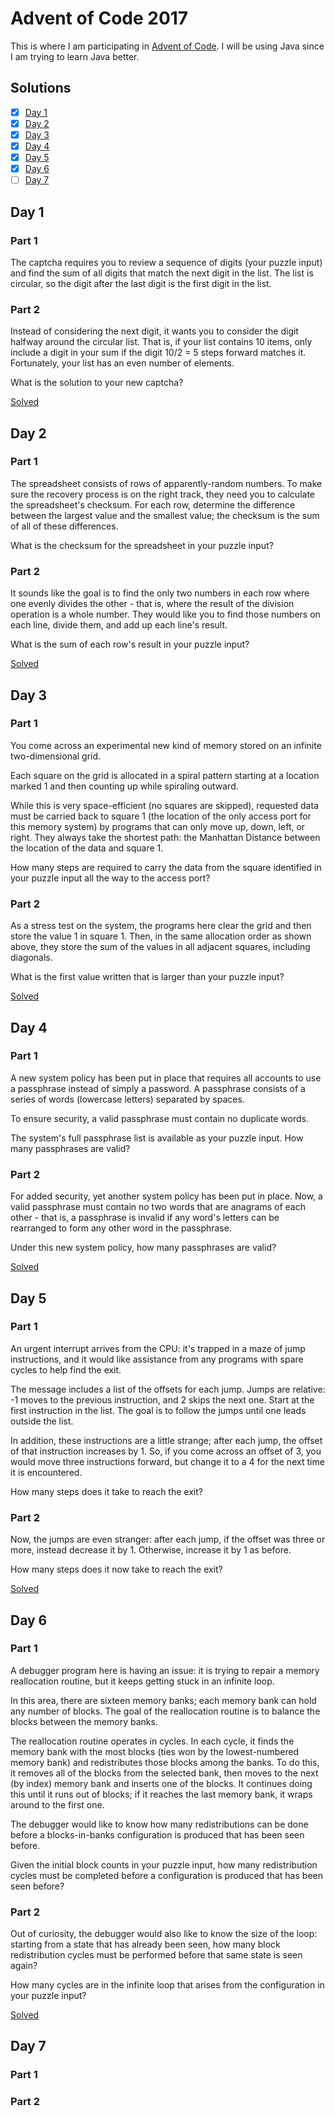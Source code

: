 # Advent of Code 2017

This is where I am participating in [Advent of Code](http://adventofcode.com).
I will be using Java since I am trying to learn Java better.

## Solutions

- [x] [Day 1](#day-1)
- [x] [Day 2](#day-2)
- [x] [Day 3](#day-3)
- [x] [Day 4](#day-4)
- [x] [Day 5](#day-5)
- [x] [Day 6](#day-6)
- [ ] [Day 7](#day-7)
  
## Day 1

### Part 1

The captcha requires you to review a sequence of digits (your puzzle input) and find the sum of all digits that match the next digit in the list. The list is circular, so the digit after the last digit is the first digit in the list.

### Part 2

Instead of considering the next digit, it wants you to consider the digit halfway around the circular list. That is, if your list contains 10 items, only include a digit in your sum if the digit 10/2 = 5 steps forward matches it. Fortunately, your list has an even number of elements.

What is the solution to your new captcha?

[Solved](src/main/java/edu/bheklilr/Solution01.java)

## Day 2

### Part 1

The spreadsheet consists of rows of apparently-random numbers. To make sure the recovery process is on the right track, they need you to calculate the spreadsheet's checksum. For each row, determine the difference between the largest value and the smallest value; the checksum is the sum of all of these differences.

What is the checksum for the spreadsheet in your puzzle input?

### Part 2

It sounds like the goal is to find the only two numbers in each row where one evenly divides the other - that is, where the result of the division operation is a whole number. They would like you to find those numbers on each line, divide them, and add up each line's result.

What is the sum of each row's result in your puzzle input?

[Solved](src/main/java/edu/bheklilr/Solution02.java)

## Day 3

### Part 1

You come across an experimental new kind of memory stored on an infinite two-dimensional grid.

Each square on the grid is allocated in a spiral pattern starting at a location marked 1 and then counting up while spiraling outward.

While this is very space-efficient (no squares are skipped), requested data must be carried back to square 1 (the location of the only access port for this memory system) by programs that can only move up, down, left, or right. They always take the shortest path: the Manhattan Distance between the location of the data and square 1.

How many steps are required to carry the data from the square identified in your puzzle input all the way to the access port?

### Part 2

As a stress test on the system, the programs here clear the grid and then store the value 1 in square 1. Then, in the same allocation order as shown above, they store the sum of the values in all adjacent squares, including diagonals.

What is the first value written that is larger than your puzzle input?

[Solved](src/main/java/edu/bheklilr/Solution03.java)

## Day 4

### Part 1

A new system policy has been put in place that requires all accounts to use a passphrase instead of simply a password. A passphrase consists of a series of words (lowercase letters) separated by spaces.

To ensure security, a valid passphrase must contain no duplicate words.

The system's full passphrase list is available as your puzzle input. How many passphrases are valid?

### Part 2

For added security, yet another system policy has been put in place. Now, a valid passphrase must contain no two words that are anagrams of each other - that is, a passphrase is invalid if any word's letters can be rearranged to form any other word in the passphrase.

Under this new system policy, how many passphrases are valid?

[Solved](src/main/java/edu/bheklilr/Solution04.java)

## Day 5

### Part 1

An urgent interrupt arrives from the CPU: it's trapped in a maze of jump instructions, and it would like assistance from any programs with spare cycles to help find the exit.

The message includes a list of the offsets for each jump. Jumps are relative: -1 moves to the previous instruction, and 2 skips the next one. Start at the first instruction in the list. The goal is to follow the jumps until one leads outside the list.

In addition, these instructions are a little strange; after each jump, the offset of that instruction increases by 1. So, if you come across an offset of 3, you would move three instructions forward, but change it to a 4 for the next time it is encountered.

How many steps does it take to reach the exit?

### Part 2

Now, the jumps are even stranger: after each jump, if the offset was three or more, instead decrease it by 1. Otherwise, increase it by 1 as before.

How many steps does it now take to reach the exit?

[Solved](src/main/java/edu/bheklilr/Solution05.java)

## Day 6

### Part 1

A debugger program here is having an issue: it is trying to repair a memory reallocation routine, but it keeps getting stuck in an infinite loop.

In this area, there are sixteen memory banks; each memory bank can hold any number of blocks. The goal of the reallocation routine is to balance the blocks between the memory banks.

The reallocation routine operates in cycles. In each cycle, it finds the memory bank with the most blocks (ties won by the lowest-numbered memory bank) and redistributes those blocks among the banks. To do this, it removes all of the blocks from the selected bank, then moves to the next (by index) memory bank and inserts one of the blocks. It continues doing this until it runs out of blocks; if it reaches the last memory bank, it wraps around to the first one.

The debugger would like to know how many redistributions can be done before a blocks-in-banks configuration is produced that has been seen before.

Given the initial block counts in your puzzle input, how many redistribution cycles must be completed before a configuration is produced that has been seen before?

### Part 2

Out of curiosity, the debugger would also like to know the size of the loop: starting from a state that has already been seen, how many block redistribution cycles must be performed before that same state is seen again?

How many cycles are in the infinite loop that arises from the configuration in your puzzle input?

[Solved](src/main/java/edu/bheklilr/Solution06.java)

## Day 7

### Part 1

### Part 2